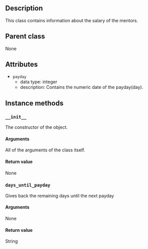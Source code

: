 ## Description
This class contains information about the salary of the mentors.

## Parent class
None

## Attributes

* ```payday```
  * data type: integer
  * description: Contains the numeric date of the payday(day).


## Instance methods

### ```__init__```
The constructor of the object.

#### Arguments

All of the arguments of the class itself.

#### Return value
None

### ```days_until_payday```

Gives back the remaining days until the next payday

#### Arguments
None

#### Return value

String